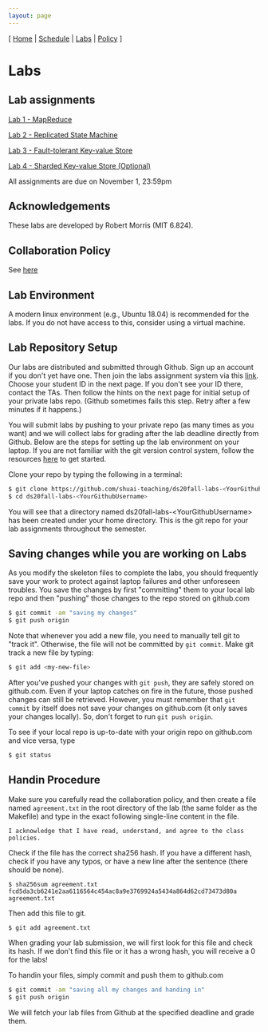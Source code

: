 ```yaml
---
layout: page
---
```


[
[Home](./index.html) | 
[Schedule](./schedule.html) |
[Labs](./labs.html) |
[Policy](./policy.html)
]

#  Labs

## Lab assignments

[Lab 1 - MapReduce](labs/lab1.html)

[Lab 2 - Replicated State Machine](labs/lab2.html)

[Lab 3 - Fault-tolerant Key-value Store](labs/lab3.html) 

[Lab 4 - Sharded Key-value Store (Optional)](labs/lab4.html)

All assignments are due on November 1, 23:59pm 

## Acknowledgements
These labs are developed by Robert Morris (MIT 6.824).

## Collaboration Policy
See [here](policy.html)

## Lab Environment

A modern linux environment (e.g., Ubuntu 18.04) is recommended for the labs. 
If you do not have access to this, consider using a virtual machine.

## Lab Repository Setup

Our labs are distributed and submitted through Github. Sign up an account if you
don't yet have one. Then join the labs assignment system via this
[link](https://classroom.github.com/a/eWAbhlr2). Choose your student ID in the 
next page. If you don't see your ID there, contact the TAs. 
Then follow the hints on the next page for initial setup of your private labs repo.
(Github sometimes fails this step. Retry after a few minutes if it happens.)

You will submit labs by pushing to your private repo (as many times as you want)
and we will collect labs for grading after the lab deadline directly from
Github. Below are the steps for setting up the lab environment on your
laptop. If you are not familiar with the git version control system, follow the
resources [here](https://try.github.io) to get started. 

Clone your repo by typing the following in a terminal:

```bash 
$ git clone https://github.com/shuai-teaching/ds20fall-labs-<YourGithubUsername>.git 
$ cd ds20fall-labs-<YourGithubUsername>
```

You will see that a directory named ds20fall-labs-\<YourGithubUsername\> has
been created under your home directory. This is the git repo for your lab
assignments throughout the semester.

<!-- ## Setting up the upstream repo -->

<!-- The lab skeleton code are kept in the repo golabs-2016 managed by the course -->
<!-- staff. Therefore, the first thing you need to do is to set up your own lab repo -->
<!-- to track the changes made in the golabs-2016 repo. In the git world, golabs-2016 -->
<!-- would be your "upstream" repo from which changes should ``flow'' into your own -->
<!-- lab repo. Type git remote add to add the upstream repo, and git remote -v to -->
<!-- check that golabs-2016 is indeed an upstream for your own lab repo. -->

<!-- ```bash -->
<!-- $ git remote add upstream https://github.com/shuai-teaching/ds20spring-labs.git -->
<!-- $ git remote -v -->
<!-- origin	git@github.com:nyu-ds/golabs-2016.git (fetch) -->
<!-- origin	git@github.com:nyu-ds/golabs-2016.git (push) -->
<!-- upstream	https://github.com/nyu-ds/golabs-2016.git (fetch) -->
<!-- upstream	https://github.com/nyu-ds/golabs-2016.git (push) -->
<!-- ``` -->

<!-- Immediately, you should check if the upstream ds20spring-labs repo has additional -->
<!-- changes not present in your repo. You can check for and merge in those changes -->
<!-- by typing: -->

<!-- ```bash -->
<!-- $ git fetch upstream -->
<!-- $ git merge upstream/master -->
<!-- ``` -->

<!-- You should perform the above two steps periodically to ensure that you've got -->
<!-- the latest lab code. We will also remind you to fetch upstream on Piazza if we -->
<!-- make changes/bug-fixes to the labs. -->

## Saving changes while you are working on Labs
As you modify the skeleton files to complete the labs, you should frequently
save your work to protect against laptop failures and other unforeseen troubles.
You save the changes by first "committing" them to your local lab repo and then
"pushing" those changes to the repo stored on github.com

```bash
$ git commit -am "saving my changes"
$ git push origin
```

Note that whenever you add a new file, you need to manually tell git to "track
it". Otherwise, the file will not be committed by ```git commit```. Make git
track a new file by typing:

```bash
$ git add <my-new-file>
```

After you've pushed your changes with ```git push```, they are safely stored on
github.com. Even if your laptop catches on fire in the future, those pushed
changes can still be retrieved. However, you must remember that ```git commit```
by itself does not save your changes on github.com (it only saves your changes
locally). So, don't forget to run ```git push origin```. 

To see if your local repo is up-to-date with your origin repo on github.com and
vice versa, type

```bash
$ git status
```

## Handin Procedure

Make sure you carefully read the collaboration policy, and then create a file named `agreement.txt` in the root directory of the lab (the same folder as the Makefile) and type in the exact following single-line content in the file. 

```
I acknowledge that I have read, understand, and agree to the class policies.
```

Check if the file has the correct sha256 hash. If you have a different hash, check if you have any typos, or have a new line after the sentence (there should be none).

```
$ sha256sum agreement.txt
fcd5da3cb6241e2aa6116564c454ac8a9e3769924a5434a864d62cd73473d80a  agreement.txt
```

Then add this file to git.
```
$ git add agreement.txt
```

When grading your lab submission, we will first look for this file and check 
its hash. If we don't find this file or it has a wrong hash, you will receive a 
0 for the labs! 

To handin your files, simply commit and push them to github.com

```bash
$ git commit -am "saving all my changes and handing in"
$ git push origin 
```

We will fetch your lab files from Github at the specified deadline and
grade them.
